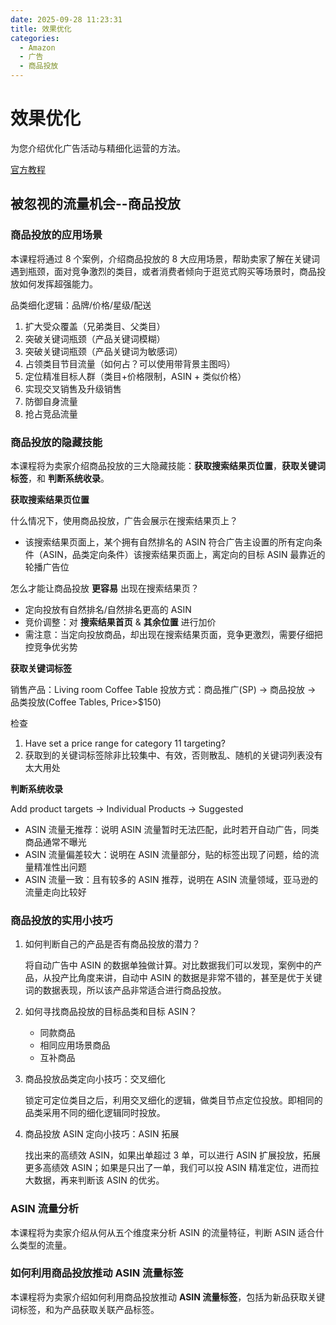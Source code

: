 ```yaml
---
date: 2025-09-28 11:23:31
title: 效果优化
categories:
  - Amazon
  - 广告
  - 商品投放
---
```


# 效果优化

为您介绍优化广告活动与精细化运营的方法。

<!-- more -->

[官方教程](https://advertising.amazon.com/academy/student/collection/56325)

## 被忽视的流量机会--商品投放

### 商品投放的应用场景

本课程将通过 8 个案例，介绍商品投放的 8 大应用场景，帮助卖家了解在关键词遇到瓶颈，面对竞争激烈的类目，或者消费者倾向于逛览式购买等场景时，商品投放如何发挥超强能力。

品类细化逻辑：品牌/价格/星级/配送

1. 扩大受众覆盖（兄弟类目、父类目）
2. 突破关键词瓶颈（产品关键词模糊）
3. 突破关键词瓶颈（产品关键词为敏感词）
4. 占领类目节目流量（如何占？可以使用带背景主图吗）
5. 定位精准目标人群（类目+价格限制，ASIN + 类似价格）
6. 实现交叉销售及升级销售
7. 防御自身流量
8. 抢占竞品流量

### 商品投放的隐藏技能

本课程将为卖家介绍商品投放的三大隐藏技能：**获取搜索结果页位置**，**获取关键词标签**，和 **判断系统收录**。

**获取搜索结果页位置**

什么情况下，使用商品投放，广告会展示在搜索结果页上？

- 该搜索结果页面上，某个拥有自然排名的 ASIN 符合广告主设置的所有定向条件（ASIN，品类定向条件）该搜索结果页面上，离定向的目标 ASIN 最靠近的轮播广告位

怎么才能让商品投放 **更容易** 出现在搜索结果页？

- 定向投放有自然排名/自然排名更高的 ASIN
- 竞价调整：对 **搜索结果首页** & **其余位置** 进行加价
- 需注意：当定向投放商品，却出现在搜索结果页面，竞争更激烈，需要仔细把控竞争优劣势

**获取关键词标签**

销售产品：Living room Coffee Table
投放方式：商品推广(SP) → 商品投放 → 品类投放(Coffee Tables, Price>$150)

检查

1. Have set a price range for category 11 targeting?
2. 获取到的关键词标签除非比较集中、有效，否则散乱、随机的关键词列表没有太大用处

**判断系统收录**

Add product targets → Individual Products → Suggested

- ASIN 流量无推荐：说明 ASIN 流量暂时无法匹配，此时若开自动广告，同类商品通常不曝光
- ASIN 流量偏差较大：说明在 ASIN 流量部分，贴的标签出现了问题，给的流量精准性出问题
- ASIN 流量一致：且有较多的 ASIN 推荐，说明在 ASIN 流量领域，亚马逊的流量走向比较好

### 商品投放的实用小技巧

1. 如何判断自己的产品是否有商品投放的潜力？

   将自动广告中 ASIN 的数据单独做计算。对比数据我们可以发现，案例中的产品，从投产比角度来讲，自动中 ASIN 的数据是非常不错的，甚至是优于关键词的数据表现，所以该产品非常适合进行商品投放。

2. 如何寻找商品投放的目标品类和目标 ASIN？

   - 同款商品
   - 相同应用场景商品
   - 互补商品

3. 商品投放品类定向小技巧：交叉细化

   锁定可定位类目之后，利用交叉细化的逻辑，做类目节点定位投放。即相同的品类采用不同的细化逻辑同时投放。

4. 商品投放 ASIN 定向小技巧：ASIN 拓展

   找出来的高绩效 ASIN，如果出单超过 3 单，可以进行 ASIN 扩展投放，拓展更多高绩效 ASIN；如果是只出了一单，我们可以投 ASIN 精准定位，进而拉大数据，再来判断该 ASIN 的优劣。

### ASIN 流量分析

本课程将为卖家介绍从何从五个维度来分析 ASIN 的流量特征，判断 ASIN 适合什么类型的流量。

### 如何利用商品投放推动 ASIN 流量标签

本课程将为卖家介绍如何利用商品投放推动 **ASIN 流量标签**，包括为新品获取关键词标签，和为产品获取关联产品标签。
